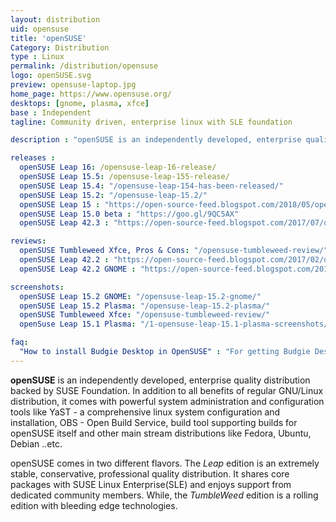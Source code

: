 ```yaml
---
layout: distribution
uid: opensuse
title: 'openSUSE'
Category: Distribution
type : Linux
permalink: /distribution/opensuse
logo: openSUSE.svg
preview: opensuse-laptop.jpg
home_page: https://www.opensuse.org/
desktops: [gnome, plasma, xfce]
base : Independent
tagline: Community driven, enterprise linux with SLE foundation

description : "openSUSE is an independently developed, enterprise quality distribution backed by SUSE Foundation. Reviews, updates and other stories on openSUSE"

releases :
  openSUSE Leap 16: /opensuse-leap-16-release/
  openSUSE Leap 15.5: /opensuse-leap-155-release/
  openSUSE Leap 15.4: "/opensuse-leap-154-has-been-released/"
  openSUSE Leap 15.2: "/opensuse-leap-15.2/"
  openSUSE Leap 15 : "https://open-source-feed.blogspot.com/2018/05/opensuse-leap-15-released-based-on-suse.html"
  openSUSE Leap 15.0 beta : "https://goo.gl/9QC5AX"
  openSUSE Leap 42.3 : "https://open-source-feed.blogspot.com/2017/07/opensuse-leap-423-released-with-better.html"

reviews:
  openSUSE Tumbleweed Xfce, Pros & Cons: "/opensuse-tumbleweed-review/"
  openSUSE Leap 42.2 : "https://open-source-feed.blogspot.com/2017/02/opensuse-leap-422-is-extremely-stable.html"
  openSUSE Leap 42.2 GNOME : "https://open-source-feed.blogspot.com/2017/02/opensuse-leap-422-gnome-flavor-is.html"

screenshots:
  openSUSE Leap 15.2 GNOME: "/opensuse-leap-15.2-gnome/"
  openSUSE Leap 15.2 Plasma: "/opensuse-leap-15.2-plasma/"
  openSUSE Tumbleweed Xfce: "/opensuse-tumbleweed-review/"
  openSuse Leap 15.1 Plasma: "/1-opensuse-leap-15.1-plasma-screenshots/"

faq:
  "How to install Budgie Desktop in OpenSUSE" : "For getting Budgie Desktop in OpenSUSE, you can either download GeckoLinux Budgie Edition (A OpenSUSE derivative) or enable Solus repositories on OpenSUSE Build Service. Further details are available in <a href='https://en.opensuse.org/Budgie' rel='nofollow'>OpenSUSE wiki pages for Budgie</a>"
---
```


**openSUSE** is an independently developed, enterprise quality distribution backed by SUSE Foundation. In addition to all benefits of regular GNU/Linux distribution, it comes with powerful system administration and configuration tools like YaST - a comprehensive linux system configuration and installation, OBS - Open Build Service, build tool supporting builds for openSUSE itself and other main stream distributions like Fedora, Ubuntu, Debian ..etc.

openSUSE comes in two different flavors. The *Leap* edition is an extremely stable, conservative, professional quality distribution. It shares core packages with SUSE Linux Enterprise(SLE) and enjoys support from dedicated community members. While, the *TumbleWeed* edition is a rolling edition with bleeding edge technologies.

